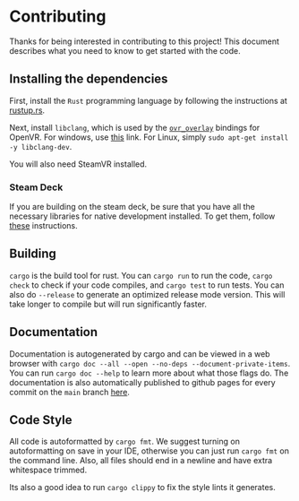 # Contributing

Thanks for being interested in contributing to this project! This document describes
what you need to know to get started with the code.


## Installing the dependencies

First, install the `Rust` programming language by following the instructions at
[rustup.rs](https://rustup.rs).

Next, install `libclang`, which is used by the
[`ovr_overlay`](https://crates.io/crates/ovr_overlay) bindings for OpenVR. For windows,
use [this] link. For Linux, simply `sudo apt-get install -y libclang-dev`.

[this]: https://github.com/llvm/llvm-project/releases/download/llvmorg-14.0.5/LLVM-14.0.5-win64.exe

You will also need SteamVR installed.

### Steam Deck

If you are building on the steam deck, be sure that you have all the necessary libraries
for native development installed. To get them, follow [these] instructions.

[these]: https://www.reddit.com/r/SteamDeck/comments/t92ozw/for_compiling_c_code/


## Building

`cargo` is the build tool for rust. You can `cargo run` to run the code, `cargo check`
to check if your code compiles, and `cargo test` to run tests. You can also do
`--release` to generate an optimized release mode version. This will take longer to
compile but will run significantly faster.


## Documentation

Documentation is autogenerated by cargo and can be viewed in a web browser with
`cargo doc --all --open --no-deps --document-private-items`. You can run
`cargo doc --help` to learn more about what those flags do. The documentation is also
automatically published to github pages for every commit on the `main` branch [here].

[here]: https://slimevr.github.io/SlimeVR-Overlay/skeletal_model


## Code Style

All code is autoformatted by `cargo fmt`. We suggest turning on autoformatting on save
in your IDE, otherwise you can just run `cargo fmt` on the command line. Also, all files
should end in a newline and have extra whitespace trimmed.

Its also a good idea to run `cargo clippy` to fix the style lints it generates.
